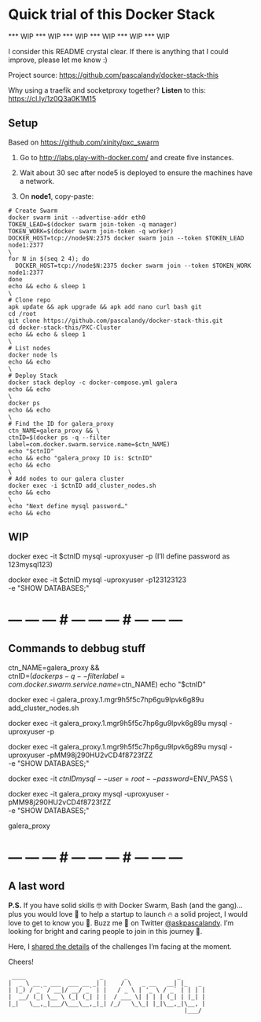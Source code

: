 # Quick trial of this Docker Stack

*** WIP *** WIP *** WIP *** WIP *** WIP *** WIP 

I consider this README crystal clear. If there is anything that I could improve, please let me know :)

Project source: https://github.com/pascalandy/docker-stack-this

Why using a traefik and socketproxy together? **Listen** to this: https://cl.ly/1z0Q3a0K1M15

## Setup

Based on https://github.com/xinity/pxc_swarm

1. Go to http://labs.play-with-docker.com/ and create five instances.
2. Wait about 30 sec after node5 is deployed to ensure the machines have a network.

3. On **node1**, copy-paste:

```
# Create Swarm
docker swarm init --advertise-addr eth0
TOKEN_LEAD=$(docker swarm join-token -q manager)
TOKEN_WORK=$(docker swarm join-token -q worker)
DOCKER_HOST=tcp://node$N:2375 docker swarm join --token $TOKEN_LEAD node1:2377
\
for N in $(seq 2 4); do
  DOCKER_HOST=tcp://node$N:2375 docker swarm join --token $TOKEN_WORK node1:2377
done
echo && echo & sleep 1
\
# Clone repo
apk update && apk upgrade && apk add nano curl bash git
cd /root
git clone https://github.com/pascalandy/docker-stack-this.git
cd docker-stack-this/PXC-Cluster
echo && echo & sleep 1
\
# List nodes
docker node ls
echo && echo
\
# Deploy Stack
docker stack deploy -c docker-compose.yml galera
echo && echo
\
docker ps
echo && echo
\
# Find the ID for galera_proxy
ctn_NAME=galera_proxy && \
ctnID=$(docker ps -q --filter label=com.docker.swarm.service.name=$ctn_NAME)
echo "$ctnID"
echo && echo "galera_proxy ID is: $ctnID"
echo && echo
\
# Add nodes to our galera cluster
docker exec -i $ctnID add_cluster_nodes.sh
echo && echo
\
echo "Next define mysql password…"
echo && echo
```

## WIP

docker exec -it $ctnID mysql -uproxyuser -p
(I’ll define password as 123mysql123)

docker exec -it $ctnID mysql -uproxyuser -p123123123 \
-e "SHOW DATABASES;"

# — — — # — — — # — — — #

## Commands to debbug stuff

ctn_NAME=galera_proxy && \
ctnID=$(docker ps -q --filter label=com.docker.swarm.service.name=$ctn_NAME)
echo "$ctnID"

docker exec -i galera_proxy.1.mgr9h5f5c7hp6gu9lpvk6g89u add_cluster_nodes.sh

docker exec -it galera_proxy.1.mgr9h5f5c7hp6gu9lpvk6g89u mysql -uproxyuser -p

docker exec -it galera_proxy.1.mgr9h5f5c7hp6gu9lpvk6g89u mysql -uproxyuser -pMM98j290HU2vCD4f8723fZZ \
-e "SHOW DATABASES;"

docker exec -it $ctnID mysql --user=root --password=$ENV_PASS \

docker exec -it galera_proxy mysql -uproxyuser -pMM98j290HU2vCD4f8723fZZ \
-e "SHOW DATABASES;"

galera_proxy

# — — — # — — — # — — — #

## A last word

**P.S.** If you have solid skills 🤓 with Docker Swarm, Bash (and the gang)… plus you would love 💚 to help a startup to launch 🔥 a solid project, I would love to get to know you 🍻. Buzz me 👋 on Twitter [@askpascalandy](https://twitter.com/askpascalandy). I’m looking for bright and caring people to join in this journey 🌇.

Here, I [shared the details](http://firepress.org/blog/technical-challenges-we-are-facing-now/) of the challenges I’m facing at the moment.

Cheers!

```
 ____                     _      _              _
|  _ \ __ _ ___  ___ __ _| |    / \   _ __   __| |_   _
| |_) / _` / __|/ __/ _` | |   / _ \ | '_ \ / _` | | | |
|  __/ (_| \__ \ (_| (_| | |  / ___ \| | | | (_| | |_| |
|_|   \__,_|___/\___\__,_|_| /_/   \_\_| |_|\__,_|\__, |
                                                  |___/
```


